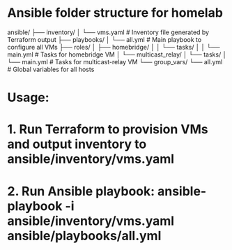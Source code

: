 # Ansible folder structure for homelab

ansible/
├── inventory/
│   └── vms.yaml           # Inventory file generated by Terraform output
├── playbooks/
│   └── all.yml            # Main playbook to configure all VMs
├── roles/
│   ├── homebridge/
│   │   └── tasks/
│   │       └── main.yml   # Tasks for homebridge VM
│   └── multicast_relay/
│       └── tasks/
│           └── main.yml   # Tasks for multicast-relay VM
└── group_vars/
    └── all.yml            # Global variables for all hosts

# Usage:
# 1. Run Terraform to provision VMs and output inventory to ansible/inventory/vms.yaml
# 2. Run Ansible playbook: ansible-playbook -i ansible/inventory/vms.yaml ansible/playbooks/all.yml
